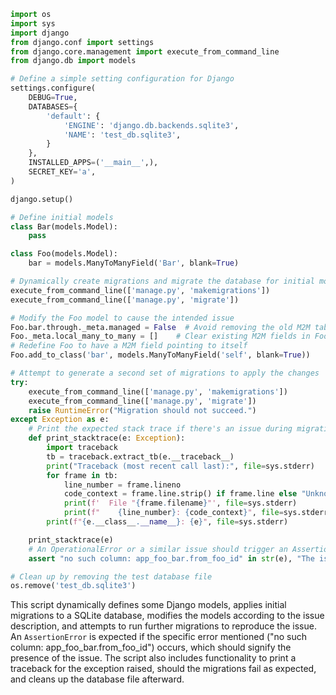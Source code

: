 ```python
import os
import sys
import django
from django.conf import settings
from django.core.management import execute_from_command_line
from django.db import models

# Define a simple setting configuration for Django
settings.configure(
    DEBUG=True,
    DATABASES={
        'default': {
            'ENGINE': 'django.db.backends.sqlite3',
            'NAME': 'test_db.sqlite3',
        }
    },
    INSTALLED_APPS=('__main__',),
    SECRET_KEY='a',
)

django.setup()

# Define initial models
class Bar(models.Model):
    pass

class Foo(models.Model):
    bar = models.ManyToManyField('Bar', blank=True)

# Dynamically create migrations and migrate the database for initial models
execute_from_command_line(['manage.py', 'makemigrations'])
execute_from_command_line(['manage.py', 'migrate'])

# Modify the Foo model to cause the intended issue
Foo.bar.through._meta.managed = False  # Avoid removing the old M2M table
Foo._meta.local_many_to_many = []    # Clear existing M2M fields in Foo's meta
# Redefine Foo to have a M2M field pointing to itself
Foo.add_to_class('bar', models.ManyToManyField('self', blank=True))

# Attempt to generate a second set of migrations to apply the changes
try:
    execute_from_command_line(['manage.py', 'makemigrations'])
    execute_from_command_line(['manage.py', 'migrate'])
    raise RuntimeError("Migration should not succeed.")
except Exception as e:
    # Print the expected stack trace if there's an issue during migration
    def print_stacktrace(e: Exception):
        import traceback
        tb = traceback.extract_tb(e.__traceback__)
        print("Traceback (most recent call last):", file=sys.stderr)
        for frame in tb:
            line_number = frame.lineno
            code_context = frame.line.strip() if frame.line else "Unknown"
            print(f'  File "{frame.filename}"', file=sys.stderr)
            print(f"    {line_number}: {code_context}", file=sys.stderr)
        print(f"{e.__class__.__name__}: {e}", file=sys.stderr)

    print_stacktrace(e)
    # An OperationalError or a similar issue should trigger an AssertionError
    assert "no such column: app_foo_bar.from_foo_id" in str(e), "The issue could not be reproduced"

# Clean up by removing the test database file
os.remove('test_db.sqlite3')
```

This script dynamically defines some Django models, applies initial migrations to a SQLite database, modifies the models according to the issue description, and attempts to run further migrations to reproduce the issue. An `AssertionError` is expected if the specific error mentioned ("no such column: app_foo_bar.from_foo_id") occurs, which should signify the presence of the issue. The script also includes functionality to print a traceback for the exception raised, should the migrations fail as expected, and cleans up the database file afterward.
